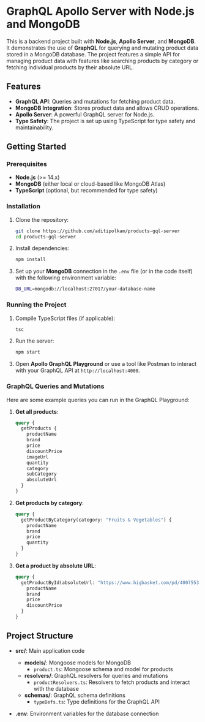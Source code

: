 # GraphQL Apollo Server with Node.js and MongoDB

This is a backend project built with **Node.js**, **Apollo Server**, and **MongoDB**. It demonstrates the use of **GraphQL** for querying and mutating product data stored in a MongoDB database. The project features a simple API for managing product data with features like searching products by category or fetching individual products by their absolute URL.

## Features

- **GraphQL API**: Queries and mutations for fetching product data.
- **MongoDB Integration**: Stores product data and allows CRUD operations.
- **Apollo Server**: A powerful GraphQL server for Node.js.
- **Type Safety**: The project is set up using TypeScript for type safety and maintainability.

## Getting Started

### Prerequisites

- **Node.js** (>= 14.x)
- **MongoDB** (either local or cloud-based like MongoDB Atlas)
- **TypeScript** (optional, but recommended for type safety)

### Installation

1. Clone the repository:

   ```bash
   git clone https://github.com/aditipolkam/products-gql-server
   cd products-gql-server
   ```

2. Install dependencies:

   ```bash
   npm install
   ```

3. Set up your **MongoDB** connection in the `.env` file (or in the code itself) with the following environment variable:
   ```bash
   DB_URL=mongodb://localhost:27017/your-database-name
   ```

### Running the Project

1. Compile TypeScript files (if applicable):

   ```bash
   tsc
   ```

2. Run the server:

   ```bash
   npm start
   ```

3. Open **Apollo GraphQL Playground** or use a tool like Postman to interact with your GraphQL API at `http://localhost:4000`.

### GraphQL Queries and Mutations

Here are some example queries you can run in the GraphQL Playground:

1. **Get all products**:

   ```graphql
   query {
     getProducts {
       productName
       brand
       price
       discountPrice
       imageUrl
       quantity
       category
       subCategory
       absoluteUrl
     }
   }
   ```

2. **Get products by category**:

   ```graphql
   query {
     getProductByCategory(category: "Fruits & Vegetables") {
       productName
       brand
       price
       quantity
     }
   }
   ```

3. **Get a product by absolute URL**:
   ```graphql
   query {
     getProductById(absoluteUrl: "https://www.bigbasket.com/pd/40075537/fresho-onion-2-kg/") {
       productName
       brand
       price
       discountPrice
     }
   }
   ```

## Project Structure

- **src/**: Main application code

  - **models/**: Mongoose models for MongoDB
    - `product.ts`: Mongoose schema and model for products
  - **resolvers/**: GraphQL resolvers for queries and mutations
    - `productResolvers.ts`: Resolvers to fetch products and interact with the database
  - **schemas/**: GraphQL schema definitions
    - `typeDefs.ts`: Type definitions for the GraphQL API

- **.env**: Environment variables for the database connection
